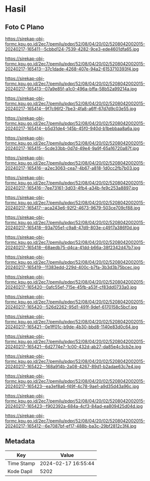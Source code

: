 # Hasil

## Foto C Plano

https://sirekap-obj-formc.kpu.go.id/2ec7/pemilu/pdpr/52/08/04/20/02/5208042002015-20240217-165411--5cbbd124-7539-4282-9ce3-ede4601dfa65.jpg

https://sirekap-obj-formc.kpu.go.id/2ec7/pemilu/pdpr/52/08/04/20/02/5208042002015-20240217-165413--37c1dade-4268-407e-94a2-6153710393f4.jpg

https://sirekap-obj-formc.kpu.go.id/2ec7/pemilu/pdpr/52/08/04/20/02/5208042002015-20240217-165413--07a9e85f-a1c0-496a-bffa-58b52a99214a.jpg

https://sirekap-obj-formc.kpu.go.id/2ec7/pemilu/pdpr/52/08/04/20/02/5208042002015-20240217-165414--9f7c96f2-7be3-4fa8-a6ff-67d7d9c03e55.jpg

https://sirekap-obj-formc.kpu.go.id/2ec7/pemilu/pdpr/52/08/04/20/02/5208042002015-20240217-165414--b5d31de4-145b-45f0-940d-b1bebbaa8a6a.jpg

https://sirekap-obj-formc.kpu.go.id/2ec7/pemilu/pdpr/52/08/04/20/02/5208042002015-20240217-165415--5cde33bb-0d7d-49e4-9a9f-65a16720a87f.jpg

https://sirekap-obj-formc.kpu.go.id/2ec7/pemilu/pdpr/52/08/04/20/02/5208042002015-20240217-165416--a2ec3063-cea7-4b67-a818-1d0cc2fb7b03.jpg

https://sirekap-obj-formc.kpu.go.id/2ec7/pemilu/pdpr/52/08/04/20/02/5208042002015-20240217-165416--7ee73161-3d03-4fb4-a34b-fe9c253a8897.jpg

https://sirekap-obj-formc.kpu.go.id/2ec7/pemilu/pdpr/52/08/04/20/02/5208042002015-20240217-165417--aca243e6-92f2-4673-9679-503ce709cf88.jpg

https://sirekap-obj-formc.kpu.go.id/2ec7/pemilu/pdpr/52/08/04/20/02/5208042002015-20240217-165418--93a705e1-c9a8-47d9-803e-c4917a386f0d.jpg

https://sirekap-obj-formc.kpu.go.id/2ec7/pemilu/pdpr/52/08/04/20/02/5208042002015-20240217-165418--68aedb75-d4ca-41dd-b66a-38f2342d47b7.jpg

https://sirekap-obj-formc.kpu.go.id/2ec7/pemilu/pdpr/52/08/04/20/02/5208042002015-20240217-165419--11383edd-229d-400c-b7fa-3b3d3b75bcec.jpg

https://sirekap-obj-formc.kpu.go.id/2ec7/pemilu/pdpr/52/08/04/20/02/5208042002015-20240217-165420--0afc55ef-715e-45fb-a53f-cf83dd0733a0.jpg

https://sirekap-obj-formc.kpu.go.id/2ec7/pemilu/pdpr/52/08/04/20/02/5208042002015-20240217-165420--526d2262-95d1-491f-9def-6170158c5bcf.jpg

https://sirekap-obj-formc.kpu.go.id/2ec7/pemilu/pdpr/52/08/04/20/02/5208042002015-20240217-165421--0e1ff01c-b9de-4b30-bbd8-1140e83d0c64.jpg

https://sirekap-obj-formc.kpu.go.id/2ec7/pemilu/pdpr/52/08/04/20/02/5208042002015-20240217-165421--6d2774e7-1c00-432d-ab27-da85e4c3cb2e.jpg

https://sirekap-obj-formc.kpu.go.id/2ec7/pemilu/pdpr/52/08/04/20/02/5208042002015-20240217-165422--168a914b-2a08-4267-89d1-b2adae63c7e4.jpg

https://sirekap-obj-formc.kpu.go.id/2ec7/pemilu/pdpr/52/08/04/20/02/5208042002015-20240217-165423--ea3ef8a6-f49f-4c78-9ae1-a9d35d43a96c.jpg

https://sirekap-obj-formc.kpu.go.id/2ec7/pemilu/pdpr/52/08/04/20/02/5208042002015-20240217-165423--f902392a-684a-4cf3-84ad-ea809425d04d.jpg

https://sirekap-obj-formc.kpu.go.id/2ec7/pemilu/pdpr/52/08/04/20/02/5208042002015-20240217-165412--6e7087bf-ef17-488b-ba3c-29bf2812c3f4.jpg


## Metadata

| Key        | Value               |
| ---------- | ------------------- |
| Time Stamp | 2024-02-17 16:55:44 |
| Kode Dapil | 5202                |



